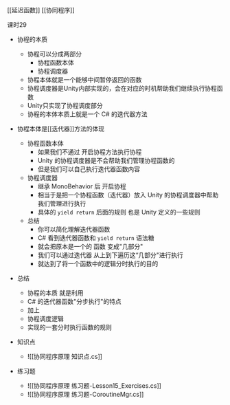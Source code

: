 
[[延迟函数]]
[[协同程序]]

课时29

- 协程的本质
	- 协程可以分成两部分
		- 协程函数本体
		- 协程调度器
	- 协程本体就是一个能够中间暂停返回的函数
	- 协程调度器是Unity内部实现的，会在对应的时机帮助我们继续执行协程函数
	- Unity只实现了协程调度部分
	- 协程的本体本质上就是一个 C# 的迭代器方法
- 协程本体是[[迭代器]]方法的体现
	- 协程函数本体
		- 如果我们不通过 开启协程方法执行协程
		- Unity 的协程调度器是不会帮助我们管理协程函数的
		- 但是我们可以自己执行迭代器函数内容
	- 协程调度器
		- 继承 MonoBehavior 后 开启协程
		- 相当于是把一个协程函数（迭代器）放入 Unity 的协程调度器中帮助我们管理进行执行
		- 具体的 `yield return` 后面的规则 也是 Unity 定义的一些规则
	- 总结
		- 你可以简化理解迭代器函数
		- C# 看到迭代器函数和 `yield return` 语法糖
		- 就会把原本是一个的 函数 变成"几部分"
		- 我们可以通过迭代器 从上到下遍历这“几部分"进行执行
		- 就达到了将一个函数中的逻辑分时执行的目的
- 总结
	- 协程的本质 就是利用
	- C# 的迭代器函数"分步执行"的特点
	- 加上
	- 协程调度逻辑
	- 实现的一套分时执行函数的规则

- 知识点
	- ![[协同程序原理 知识点.cs]]

- 练习题
	- ![[协同程序原理 练习题-Lesson15_Exercises.cs]]
	- ![[协同程序原理 练习题-CoroutineMgr.cs]]